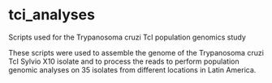# tci_analyses

Scripts used for the Trypanosoma cruzi TcI population genomics study

These scripts were used to assemble the genome of the Trypanosoma cruzi TcI Sylvio X10 isolate and to 
process the reads to perform population genomic analyses on 35 isolates from different locations in Latin America.
